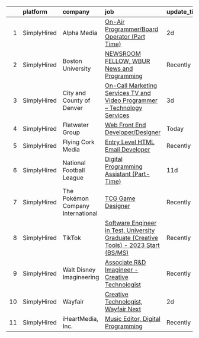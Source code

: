 

|    | platform    | company                           | job                                                                                                                                                                                                  | update_time   | location                |
|---:|:------------|:----------------------------------|:-----------------------------------------------------------------------------------------------------------------------------------------------------------------------------------------------------|:--------------|:------------------------|
|  1 | SimplyHired | Alpha Media                       | [On-Air Programmer/Board Operator (Part Time)](https://www.simplyhired.com/job/EfZ4SX_LXHO84Co8WDRMjBx9-2t1H715QouFIP9LeVKIscFKAs0cMg?q=creative+programmer)                                         | 2d            | Festus, MO              |
|  2 | SimplyHired | Boston University                 | [NEWSROOM FELLOW, WBUR News and Programming](https://www.simplyhired.com/job/tzOayF__dzm7bkVE6TDXqMc16euyaRRYciKHsVIrhk8bIMaEywRR3w?q=creative+programmer)                                           | Recently      | Boston, MA              |
|  3 | SimplyHired | City and County of Denver         | [On-Call Marketing Services TV and Video Programmer – Technology Services](https://www.simplyhired.com/job/_2OkOxQSAus0KLUGCGpC60REplALKzVsdIxUBqhx2sxqdoMPQNPbXg?q=creative+programmer)             | 3d            | Denver, CO              |
|  4 | SimplyHired | Flatwater Group                   | [Web Front End Developer/Designer](https://www.simplyhired.com/job/P14h6EjAy3srZz8EW_UDsd9lLJta3kye7Wnksb7RuCsIXvYHwj_LXg?q=creative+programmer)                                                     | Today         | United States           |
|  5 | SimplyHired | Flying Cork Media                 | [Entry Level HTML Email Developer](https://www.simplyhired.com/job/9sIFy5ydP93rI6n8U6kNxPsL3ayOY4sfPIXn0KhAGuoEsn_3ItI4rg?q=creative+programmer)                                                     | Recently      | Pittsburgh, PA          |
|  6 | SimplyHired | National Football League          | [Digital Programming Assistant (Part-Time)](https://www.simplyhired.com/job/jX0sLb8pMrzyuQzU0tgtte0xCcZoI-5WjvjWC2HRAC-Yx9iRuYiAbQ?q=creative+programmer)                                            | 11d           | Inglewood, CA           |
|  7 | SimplyHired | The Pokémon Company International | [TCG Game Designer](https://www.simplyhired.com/job/V33blqOSJQBXPOw2iELZQ8ARzHfi03gfmLTE4HrGSHKHxrXA1ZyZCQ?q=creative+programmer)                                                                    | Recently      | Bellevue, WA            |
|  8 | SimplyHired | TikTok                            | [Software Engineer in Test, University Graduate (Creative Tools) - 2023 Start (BS/MS)](https://www.simplyhired.com/job/_rZ0W_8tNDGMJhwdGUuzbYpsEgRrk95rGIetOFd4oqv-7-cPsDuBrA?q=creative+programmer) | Recently      | Mountain View, CA       |
|  9 | SimplyHired | Walt Disney Imagineering          | [Associate R&D Imagineer - Creative Technologist](https://www.simplyhired.com/job/WEUZc7YAGnQDJwIxjDDgx3UA68kYpimrfYJkmf5B5-HQIzOjai_EcQ?q=creative+programmer)                                      | Recently      | Glendale, CA            |
| 10 | SimplyHired | Wayfair                           | [Creative Technologist, Wayfair Next](https://www.simplyhired.com/job/lXQH-g9gV_0ia6YWGxMiZ3DRQbqPJfEHGaxfM3as6y0Ve2tQkpKuEQ?q=creative+programmer)                                                  | 2d            | Austin, TX +3 locations |
| 11 | SimplyHired | iHeartMedia, Inc.                 | [Music Editor, Digital Programming](https://www.simplyhired.com/job/EmIVPKi_rQidMq2qgH9sCSqinkTdIVexMrnN-5DbO9Q6CHCwJZKv3A?q=creative+programmer)                                                    | Recently      | Burbank, CA             |